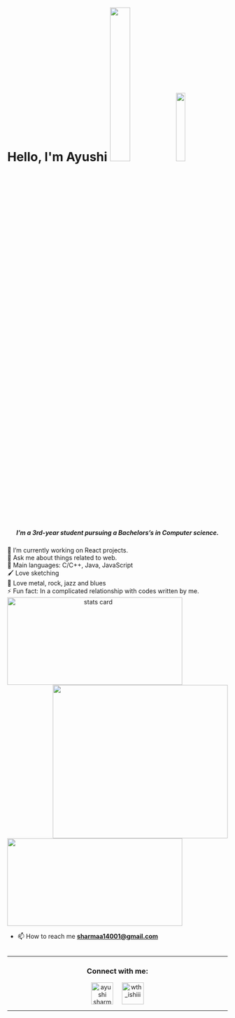<h1 align="left">Hello, I'm Ayushi <img src="https://raw.githubusercontent.com/avinal/avinal/main/images/butterfly.gif" width=30%><img src="https://raw.githubusercontent.com/avinal/avinal/main/images/dog.gif" width=20%>
<h5 align="center">
I’m a 3rd-year student pursuing a Bachelors’s in Computer science.
</h5>
<p align="left">
🔭 I’m currently working on React projects.<br/>
💬 Ask me about things related to web.<br/>
🌟 Main languages: C/C++, Java, JavaScript <br/>
🖌️ Love sketching<br/>
🎵 Love metal, rock, jazz and blues<br/>
⚡ Fun fact: In a complicated relationship with codes written by me.<br/>

<a align= "center" href="https://github.com/ayushi0014">
<img alt= "stats card" height="200px" width="400" src="https://github-readme-streak-stats.herokuapp.com/?user=ayushi0014&theme=radical">
<img align="right" height="350" width="400" src="https://cdn.dribbble.com/users/2238041/screenshots/4763918/working.gif" /> </a>
</p>
<img height="200px" width="400" src="https://github-readme-stats.vercel.app/api?username=ayushi0014&count_private=true&theme=radical&show_icons=true" />

- 📫 How to reach me **sharmaa14001@gmail.com**
<br><br>
<hr>

<h3 align="center">Connect with me:</h3>
<p align="center">
<a href="https://www.linkedin.com/in/ayushi-sharma-110790197/" target="blank"><img align="center" src="https://img.icons8.com/cute-clipart/64/000000/linkedin.png" alt="ayushi sharma" height="50" width="50" /></a>&nbsp;&nbsp;&nbsp;&nbsp;
<a href="https://instagram.com/ayushi200114" target="blank"><img align="center" src="https://img.icons8.com/cute-clipart/64/000000/instagram-new.png" alt="wth_ishiii" height="50" width="50" /></a>
</p>

<hr>
